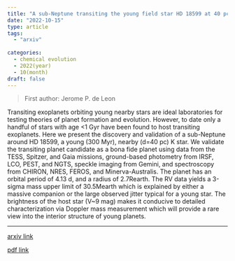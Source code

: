 ```yaml
---
title: "A sub-Neptune transiting the young field star HD 18599 at 40 pc"
date: "2022-10-15"
type: article
tags:
  - "arxiv"
  
categories:
  - chemical evolution
  - 2022(year)
  - 10(month)
draft: false
---
```

> First author: Jerome P. de Leon

 Transiting exoplanets orbiting young nearby stars are ideal laboratories for
testing theories of planet formation and evolution. However, to date only a
handful of stars with age <1 Gyr have been found to host transiting exoplanets.
Here we present the discovery and validation of a sub-Neptune around HD 18599,
a young (300 Myr), nearby (d=40 pc) K star. We validate the transiting planet
candidate as a bona fide planet using data from the TESS, Spitzer, and Gaia
missions, ground-based photometry from IRSF, LCO, PEST, and NGTS, speckle
imaging from Gemini, and spectroscopy from CHIRON, NRES, FEROS, and
Minerva-Australis. The planet has an orbital period of 4.13 d, and a radius of
2.7Rearth. The RV data yields a 3-sigma mass upper limit of 30.5Mearth which is
explained by either a massive companion or the large observed jitter typical
for a young star. The brightness of the host star (V~9 mag) makes it conducive
to detailed characterization via Doppler mass measurement which will provide a
rare view into the interior structure of young planets.

---
[arxiv link](http://arxiv.org/abs/2210.08179v1)

[pdf link](http://arxiv.org/pdf/2210.08179v1)
